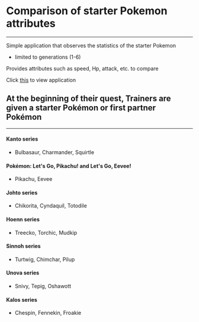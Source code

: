 # Comparison of starter Pokemon attributes
-----------------------------------------------------------------------------------------------------------
 Simple application that observes the statistics of the starter Pokemon
 - limited to generations (1-6)

Provides attributes such as speed, Hp, attack, etc.
to compare 

Click [this](https://justinclu.shinyapps.io/project/) to view application


## At the beginning of their quest, Trainers are given a starter Pokémon or first partner Pokémon
-----------------------------------------------------------------------------------------------------------

#### Kanto series
- Bulbasaur, Charmander, Squirtle

#### Pokémon: Let's Go, Pikachu! and Let's Go, Eevee!
- Pikachu, Eevee

#### Johto series 
- Chikorita, Cyndaquil, Totodile

#### Hoenn series
- Treecko, Torchic, Mudkip

#### Sinnoh series 
- Turtwig, Chimchar, Pilup

#### Unova series 
- Snivy, Tepig, Oshawott

#### Kalos series
- Chespin, Fennekin, Froakie
